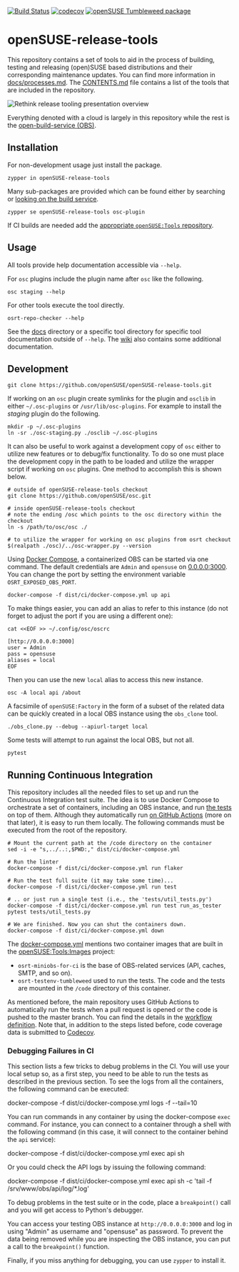 [![Build Status](https://github.com/openSUSE/openSUSE-release-tools/workflows/CI/badge.svg?branch=master)](https://github.com/openSUSE/openSUSE-release-tools/actions?query=branch%3Amaster)
[![codecov](https://codecov.io/gh/openSUSE/openSUSE-release-tools/branch/master/graph/badge.svg?token=MqVygxmguE)](https://codecov.io/gh/openSUSE/openSUSE-release-tools)
[![openSUSE Tumbleweed package](https://repology.org/badge/version-for-repo/opensuse_tumbleweed/opensuse-release-tools.svg)](https://repology.org/metapackage/opensuse-release-tools)

# openSUSE-release-tools

This repository contains a set of tools to aid in the process of building, testing and releasing
(open)SUSE based distributions and their corresponding maintenance updates. You can find more
information in [docs/processes.md](docs/processes.md). The [CONTENTS.md](CONTENTS.md) file contains
a list of the tools that are included in the repository.

![Rethink release tooling presentation overview](docs/res/workflow-overview.svg)

Everything denoted with a cloud is largely in this repository while the rest is the [open-build-service (OBS)](https://github.com/openSUSE/open-build-service).

## Installation

For non-development usage just install the package.

    zypper in openSUSE-release-tools

Many sub-packages are provided which can be found either by searching or [looking on the build service](https://build.opensuse.org/package/binaries/openSUSE:Tools/openSUSE-release-tools/openSUSE_Factory).

    zypper se openSUSE-release-tools osc-plugin

If CI builds are needed add the [appropriate `openSUSE:Tools` repository](https://software.opensuse.org//download.html?project=openSUSE%3ATools&package=openSUSE-release-tools).

## Usage

All tools provide help documentation accessible via `--help`.

For `osc` plugins include the plugin name after `osc` like the following.

    osc staging --help

For other tools execute the tool directly.

    osrt-repo-checker --help

See the [docs](/docs) directory or a specific tool directory for specific tool documentation outside of `--help`. The [wiki](/wiki) also contains some additional documentation.

## Development

    git clone https://github.com/openSUSE/openSUSE-release-tools.git

If working on an `osc` plugin create symlinks for the plugin and `osclib` in either `~/.osc-plugins` or `/usr/lib/osc-plugins`. For example to install the _staging_ plugin do the following.

    mkdir -p ~/.osc-plugins
    ln -sr ./osc-staging.py ./osclib ~/.osc-plugins

It can also be useful to work against a development copy of `osc` either to utilize new features or to debug/fix functionality. To do so one must place the development copy in the path to be loaded and utilize the wrapper script if working on `osc` plugins. One method to accomplish this is shown below.

    # outside of openSUSE-release-tools checkout
    git clone https://github.com/openSUSE/osc.git

    # inside openSUSE-release-tools checkout
    # note the ending /osc which points to the osc directory within the checkout
    ln -s /path/to/osc/osc ./

    # to utilize the wrapper for working on osc plugins from osrt checkout
    $(realpath ./osc)/../osc-wrapper.py --version

Using [Docker Compose](https://docs.docker.com/compose/), a containerized OBS can be started via one command. The default credentials are `Admin` and `opensuse` on [0.0.0.0:3000](http://0.0.0.0:3000). You can change the port by setting the environment variable `OSRT_EXPOSED_OBS_PORT`.

    docker-compose -f dist/ci/docker-compose.yml up api

To make things easier, you can add an alias to refer to this instance (do not forget to adjust the port if you are using a different one):

    cat <<EOF >> ~/.config/osc/oscrc

    [http://0.0.0.0:3000]
    user = Admin
    pass = opensuse
    aliases = local
    EOF

Then you can use the new `local` alias to access this new instance.

    osc -A local api /about

A facsimile of `openSUSE:Factory` in the form of a subset of the related data can be quickly created in a local OBS instance using the `obs_clone` tool.

    ./obs_clone.py --debug --apiurl-target local

Some tests will attempt to run against the local OBS, but not all.

    pytest

## Running Continuous Integration

This repository includes all the needed files to set up and run the Continuous Integration test suite. The idea is to use Docker Compose to orchestrate a set of containers, including an OBS instance, and run [the tests](tests/) on top of them. Although they automatically run [on GitHub Actions](https://github.com/features/actions) (more on that later), it is easy to run them locally. The following commands must be executed from the root of the repository.


    # Mount the current path at the /code directory on the container
    sed -i -e "s,../..:,$PWD:," dist/ci/docker-compose.yml

    # Run the linter
    docker-compose -f dist/ci/docker-compose.yml run flaker

    # Run the test full suite (it may take some time)...
    docker-compose -f dist/ci/docker-compose.yml run test

    # .. or just run a single test (i.e., the 'tests/util_tests.py')
    docker-compose -f dist/ci/docker-compose.yml run test run_as_tester pytest tests/util_tests.py

    # We are finished. Now you can shut the containers down.
    docker-compose -f dist/ci/docker-compose.yml down

The [docker-compose.yml](dist/ci/docker-compose.yml) mentions two container images that are built in the [openSUSE:Tools:Images](https://build.opensuse.org/project/show/openSUSE:Tools:Images) project:

* `osrt-miniobs-for-ci` is the base of OBS-related services (API, caches, SMTP, and so on).
* `osrt-testenv-tumbleweed` used to run the tests. The code and the tests are mounted in the `/code` directory of this container.

As mentioned before, the main repository uses GitHub Actions to automatically run the tests when a pull request is opened or the code is pushed to the master branch. You can find the details in the
[workflow definition](.github/workflows/ci-test.yml). Note that, in addition to the steps listed before, code coverage data is submitted to [Codecov](https://app.codecov.io/gh/openSUSE/openSUSE-release-tools).

### Debugging Failures in CI

This section lists a few tricks to debug problems in the CI. You will use your local setup so, as a first step, you need to be able to run the tests as described in the previous section.
To see the logs from all the containers, the following command can be executed:

  docker-compose -f dist/ci/docker-compose.yml logs -f --tail=10

You can run commands in any container by using the docker-compose `exec` command. For instance, you can connect to a container through a shell with the following command (in this case, it will connect to the container behind the `api` service):

  docker-compose -f dist/ci/docker-compose.yml exec api sh

Or you could check the API logs by issuing the following command:

  docker-compose -f dist/ci/docker-compose.yml exec api sh -c 'tail -f /srv/www/obs/api/log/*.log'

To debug problems in the test suite or in the code, place a `breakpoint()` call and you will get access to Python's debugger.

You can access your testing OBS instance at `http://0.0.0.0:3000` and log in using "Admin" as username and "opensuse" as password. To prevent the data being removed while you are inspecting the OBS instance, you can put a call to the `breakpoint()` function.

Finally, if you miss anything for debugging, you can use `zypper` to install it.
